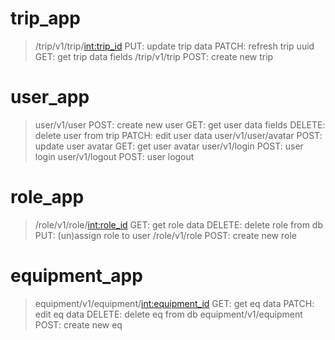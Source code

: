 # trip_app
> /trip/v1/trip/<int:trip_id>
    PUT: update trip data
    PATCH: refresh trip uuid
    GET: get trip data fields
> /trip/v1/trip
    POST: create new trip

# user_app
> user/v1/user
    POST: create new user
    GET: get user data fields
    DELETE: delete user from trip
    PATCH: edit user data
> user/v1/user/avatar
    POST: update user avatar
    GET: get user avatar
> user/v1/login
    POST: user login
> user/v1/logout
    POST: user logout

# role_app
> /role/v1/role/<int:role_id>
    GET: get role data
    DELETE: delete role from db
    PUT: (un)assign role to user
> /role/v1/role
    POST: create new role

# equipment_app
> equipment/v1/equipment/<int:equipment_id>
    GET: get eq data
    PATCH: edit eq data
    DELETE: delete eq from db
> equipment/v1/equipment
    POST: create new eq


